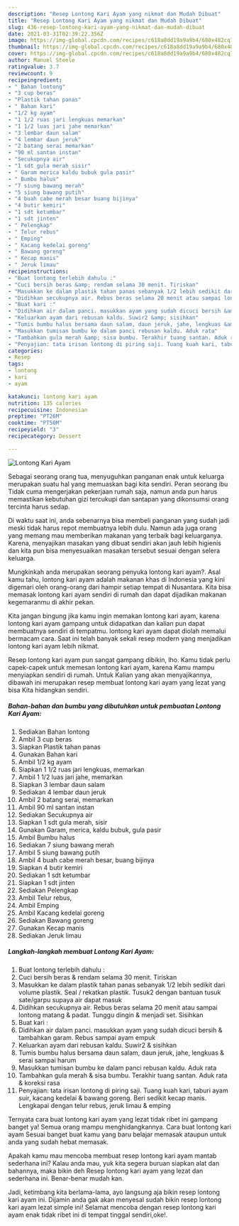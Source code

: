```yaml
---
description: "Resep Lontong Kari Ayam yang nikmat dan Mudah Dibuat"
title: "Resep Lontong Kari Ayam yang nikmat dan Mudah Dibuat"
slug: 436-resep-lontong-kari-ayam-yang-nikmat-dan-mudah-dibuat
date: 2021-03-31T02:39:22.356Z
image: https://img-global.cpcdn.com/recipes/c618a8dd19a9a9b4/680x482cq70/lontong-kari-ayam-foto-resep-utama.jpg
thumbnail: https://img-global.cpcdn.com/recipes/c618a8dd19a9a9b4/680x482cq70/lontong-kari-ayam-foto-resep-utama.jpg
cover: https://img-global.cpcdn.com/recipes/c618a8dd19a9a9b4/680x482cq70/lontong-kari-ayam-foto-resep-utama.jpg
author: Manuel Steele
ratingvalue: 3.7
reviewcount: 9
recipeingredient:
- " Bahan lontong"
- "3 cup beras"
- "Plastik tahan panas"
- " Bahan kari"
- "1/2 kg ayam"
- "1 1/2 ruas jari lengkuas memarkan"
- "1 1/2 luas jari jahe memarkan"
- "3 lembar daun salam"
- "4 lembar daun jeruk"
- "2 batang serai memarkan"
- "90 ml santan instan"
- "Secukupnya air"
- "1 sdt gula merah sisir"
- " Garam merica kaldu bubuk gula pasir"
- " Bumbu halus"
- "7 siung bawang merah"
- "5 siung bawang putih"
- "4 buah cabe merah besar buang bijinya"
- "4 butir kemiri"
- "1 sdt ketumbar"
- "1 sdt jinten"
- " Pelengkap"
- " Telur rebus"
- " Emping"
- " Kacang kedelai goreng"
- " Bawang goreng"
- " Kecap manis"
- " Jeruk limau"
recipeinstructions:
- "Buat lontong terlebih dahulu :"
- "Cuci bersih beras &amp; rendam selama 30 menit. Tiriskan"
- "Masukkan ke dalam plastik tahan panas sebanyak 1/2 lebih sedikit dari volume plastik. Seal / rekatkan plastik. Tusuk2 dengan bantuan tusuk sate/garpu supaya air dapat masuk"
- "Didihkan secukupnya air. Rebus beras selama 20 menit atau sampai lontong matang &amp; padat. Tunggu dingin &amp; menjadi set. Sisihkan"
- "Buat kari :"
- "Didihkan air dalam panci. masukkan ayam yang sudah dicuci bersih &amp; tambahkan garam. Rebus sampai ayam empuk"
- "Keluarkan ayam dari rebusan kaldu. Suwir2 &amp; sisihkan"
- "Tumis bumbu halus bersama daun salam, daun jeruk, jahe, lengkuas &amp; serai sampai harum"
- "Masukkan tumisan bumbu ke dalam panci rebusan kaldu. Aduk rata"
- "Tambahkan gula merah &amp; sisa bumbu. Terakhir tuang santan. Aduk rata &amp; koreksi rasa"
- "Penyajian: tata irisan lontong di piring saji. Tuang kuah kari, taburi ayam suir, kacang kedelai &amp; bawang goreng. Beri sedikit kecap manis. Lengkapai dengan telur rebus, jeruk limau &amp; emping"
categories:
- Resep
tags:
- lontong
- kari
- ayam

katakunci: lontong kari ayam 
nutrition: 135 calories
recipecuisine: Indonesian
preptime: "PT26M"
cooktime: "PT50M"
recipeyield: "3"
recipecategory: Dessert

---
```



![Lontong Kari Ayam](https://img-global.cpcdn.com/recipes/c618a8dd19a9a9b4/680x482cq70/lontong-kari-ayam-foto-resep-utama.jpg)

Sebagai seorang orang tua, menyuguhkan panganan enak untuk keluarga merupakan suatu hal yang memuaskan bagi kita sendiri. Peran seorang ibu Tidak cuma mengerjakan pekerjaan rumah saja, namun anda pun harus memastikan kebutuhan gizi tercukupi dan santapan yang dikonsumsi orang tercinta harus sedap.

Di waktu  saat ini, anda sebenarnya bisa membeli panganan yang sudah jadi meski tidak harus repot membuatnya lebih dulu. Namun ada juga orang yang memang mau memberikan makanan yang terbaik bagi keluarganya. Karena, menyajikan masakan yang dibuat sendiri akan jauh lebih higienis dan kita pun bisa menyesuaikan masakan tersebut sesuai dengan selera keluarga. 



Mungkinkah anda merupakan seorang penyuka lontong kari ayam?. Asal kamu tahu, lontong kari ayam adalah makanan khas di Indonesia yang kini digemari oleh orang-orang dari hampir setiap tempat di Nusantara. Kita bisa memasak lontong kari ayam sendiri di rumah dan dapat dijadikan makanan kegemaranmu di akhir pekan.

Kita jangan bingung jika kamu ingin memakan lontong kari ayam, karena lontong kari ayam gampang untuk didapatkan dan kalian pun dapat membuatnya sendiri di tempatmu. lontong kari ayam dapat diolah memalui bermacam cara. Saat ini telah banyak sekali resep modern yang menjadikan lontong kari ayam lebih nikmat.

Resep lontong kari ayam pun sangat gampang dibikin, lho. Kamu tidak perlu capek-capek untuk memesan lontong kari ayam, karena Kamu mampu menyiapkan sendiri di rumah. Untuk Kalian yang akan menyajikannya, dibawah ini merupakan resep membuat lontong kari ayam yang lezat yang bisa Kita hidangkan sendiri.

<!--inarticleads1-->

##### Bahan-bahan dan bumbu yang dibutuhkan untuk pembuatan Lontong Kari Ayam:

1. Sediakan  Bahan lontong
1. Ambil 3 cup beras
1. Siapkan Plastik tahan panas
1. Gunakan  Bahan kari
1. Ambil 1/2 kg ayam
1. Siapkan 1 1/2 ruas jari lengkuas, memarkan
1. Ambil 1 1/2 luas jari jahe, memarkan
1. Siapkan 3 lembar daun salam
1. Sediakan 4 lembar daun jeruk
1. Ambil 2 batang serai, memarkan
1. Ambil 90 ml santan instan
1. Sediakan Secukupnya air
1. Siapkan 1 sdt gula merah, sisir
1. Gunakan  Garam, merica, kaldu bubuk, gula pasir
1. Ambil  Bumbu halus
1. Sediakan 7 siung bawang merah
1. Ambil 5 siung bawang putih
1. Ambil 4 buah cabe merah besar, buang bijinya
1. Siapkan 4 butir kemiri
1. Sediakan 1 sdt ketumbar
1. Siapkan 1 sdt jinten
1. Sediakan  Pelengkap
1. Ambil  Telur rebus,
1. Ambil  Emping
1. Ambil  Kacang kedelai goreng
1. Sediakan  Bawang goreng
1. Gunakan  Kecap manis
1. Sediakan  Jeruk limau




<!--inarticleads2-->

##### Langkah-langkah membuat Lontong Kari Ayam:

1. Buat lontong terlebih dahulu :
1. Cuci bersih beras &amp; rendam selama 30 menit. Tiriskan
1. Masukkan ke dalam plastik tahan panas sebanyak 1/2 lebih sedikit dari volume plastik. Seal / rekatkan plastik. Tusuk2 dengan bantuan tusuk sate/garpu supaya air dapat masuk
1. Didihkan secukupnya air. Rebus beras selama 20 menit atau sampai lontong matang &amp; padat. Tunggu dingin &amp; menjadi set. Sisihkan
1. Buat kari :
1. Didihkan air dalam panci. masukkan ayam yang sudah dicuci bersih &amp; tambahkan garam. Rebus sampai ayam empuk
1. Keluarkan ayam dari rebusan kaldu. Suwir2 &amp; sisihkan
1. Tumis bumbu halus bersama daun salam, daun jeruk, jahe, lengkuas &amp; serai sampai harum
1. Masukkan tumisan bumbu ke dalam panci rebusan kaldu. Aduk rata
1. Tambahkan gula merah &amp; sisa bumbu. Terakhir tuang santan. Aduk rata &amp; koreksi rasa
1. Penyajian: tata irisan lontong di piring saji. Tuang kuah kari, taburi ayam suir, kacang kedelai &amp; bawang goreng. Beri sedikit kecap manis. Lengkapai dengan telur rebus, jeruk limau &amp; emping




Ternyata cara buat lontong kari ayam yang lezat tidak ribet ini gampang banget ya! Semua orang mampu menghidangkannya. Cara buat lontong kari ayam Sesuai banget buat kamu yang baru belajar memasak ataupun untuk anda yang sudah hebat memasak.

Apakah kamu mau mencoba membuat resep lontong kari ayam mantab sederhana ini? Kalau anda mau, yuk kita segera buruan siapkan alat dan bahannya, maka bikin deh Resep lontong kari ayam yang lezat dan sederhana ini. Benar-benar mudah kan. 

Jadi, ketimbang kita berlama-lama, ayo langsung aja bikin resep lontong kari ayam ini. Dijamin anda gak akan menyesal sudah bikin resep lontong kari ayam lezat simple ini! Selamat mencoba dengan resep lontong kari ayam enak tidak ribet ini di tempat tinggal sendiri,oke!.

